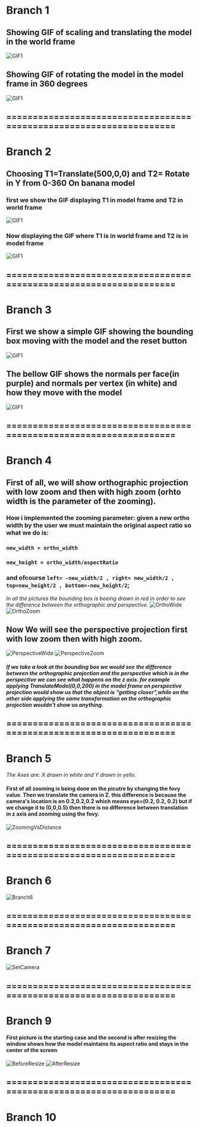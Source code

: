 # Branch 1
## Showing GIF of scaling and translating the model in the world frame
![GIF1](https://github.com/HaifaGraphicsCourses/computergraphics2021-f-r-i-e-n-d-s/blob/master/Images/Scaling%26Translating2.gif)
## Showing GIF of rotating the model in the model frame in 360 degrees
![GIF1](https://github.com/HaifaGraphicsCourses/computergraphics2021-f-r-i-e-n-d-s/blob/master/Images/LocalRotating.gif)
## ===================================================================
# Branch 2
## Choosing T1=Translate(500,0,0) and T2= Rotate in Y from 0-360 On banana model
### first we show the GIF displaying T1 in model frame and T2 in world frame
![GIF1](https://github.com/HaifaGraphicsCourses/computergraphics2021-f-r-i-e-n-d-s/blob/master/Images/T1ModelT2World.gif)
### Now displaying the GIF where T1 is in world frame and T2 is in model frame
![GIF1](https://github.com/HaifaGraphicsCourses/computergraphics2021-f-r-i-e-n-d-s/blob/master/Images/T1WorldT2Model.gif)
## ===================================================================
# Branch 3
## First we show a simple GIF showing the bounding box moving with the model and the reset button
![GIF1](https://github.com/HaifaGraphicsCourses/computergraphics2021-f-r-i-e-n-d-s/blob/master/Images/BB&Reset.gif)
## The bellow GIF shows the normals per face(in purple) and normals per vertex (in white) and how they move with the model
![GIF1](https://github.com/HaifaGraphicsCourses/computergraphics2021-f-r-i-e-n-d-s/blob/master/Images/NormalsGIF.gif)
## ===================================================================
# Branch 4
## First of all, we will show orthographic projection with low zoom and then with high zoom (orhto width is the parameter of the zooming).
### How i implemented the zooming parameter: given a new ortho width by the user we must maintain the original aspect ratio so what we do is:
### `new_width = ortho_width `
### `new_height = ortho_width/aspectRatio`
### and ofcourse `left= -new_width/2 , right= new_width/2 , top=new_height/2 , bottom=-new_height/2`;
 *In all the pictures the bounding box is beeing drawn in red in order to see the difference between the orthographic and perspective.*
![OrthoWide](https://github.com/HaifaGraphicsCourses/computergraphics2021-f-r-i-e-n-d-s/blob/master/Images/OrhtoWide.png)
![OrthoZoom](https://github.com/HaifaGraphicsCourses/computergraphics2021-f-r-i-e-n-d-s/blob/master/Images/OrhtoZoom.png)
## Now We will see the perspective projection first with low zoom then with high zoom.
![PerspectiveWide](https://github.com/HaifaGraphicsCourses/computergraphics2021-f-r-i-e-n-d-s/blob/master/Images/PerspectiveWide.png)
![PerspectiveZoom](https://github.com/HaifaGraphicsCourses/computergraphics2021-f-r-i-e-n-d-s/blob/master/Images/PerspectiveZoom.png)
##### If we take a look at the bounding box we would see the difference between the orthographic projection and the perspective which is in the perspective we can see what happens on the z axis. for example applying TranslateModel(0,0,200) in the model frame on perspective projection would show us that the object is "getting closer",while on the other side applying the same transformation on the orthographic projection wouldn't show us anything.
## ===================================================================
# Branch 5
*The Axes are: X drawn in white and Y drawn in yello.*
#### First of all zooming is being done on the picutre by changing the fovy value. Then we translate the camera in Z. this difference is because the camera's location is on 0.2,0.2,0.2 which means eye=(0.2, 0.2, 0.2) but if we change it to (0,0,0.5) then there is no difference between translation in z axis and zooming using the fovy.
![ZoomingVsDistance](https://github.com/HaifaGraphicsCourses/computergraphics2021-f-r-i-e-n-d-s/blob/master/Images/Branch5.gif)
## ===================================================================
# Branch 6
![Branch6](https://github.com/HaifaGraphicsCourses/computergraphics2021-f-r-i-e-n-d-s/blob/master/Images/Branch6.gif)
## ===================================================================
# Branch 7
![SetCamera](https://github.com/HaifaGraphicsCourses/computergraphics2021-f-r-i-e-n-d-s/blob/master/Images/SetCamera(aaa).JPG)
## ===================================================================
# Branch 9
#### First picture is the starting case and the second is after resizing the window shows how the model maintains its aspect ratio and stays in the center of the screen
![BeforeResize](https://github.com/HaifaGraphicsCourses/computergraphics2021-f-r-i-e-n-d-s/blob/master/Images/BeforeResize.png)
![AfterResize](https://github.com/HaifaGraphicsCourses/computergraphics2021-f-r-i-e-n-d-s/blob/master/Images/AfterResize.png)
## ===================================================================
# Branch 10


